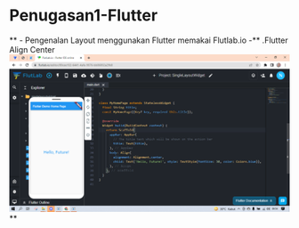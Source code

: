 # Penugasan1-Flutter
** - Pengenalan Layout menggunakan Flutter memakai Flutlab.io -**
.Flutter Align Center
![Alt Text](https://github.com/nurisarahmi28/Penugasan1-Flutter/blob/main/Flutter_alignCenter.png?raw=true)**
